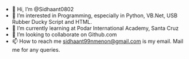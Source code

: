 - 👋 Hi, I’m @Sidhaant0802
- 👀 I’m interested in Programming, especially in Python, VB.Net, USB Rubber Ducky Script and HTML.
- 🌱 I’m currently learning at Podar International Academy, Santa Cruz
- 💞️ I’m looking to collaborate on Github.com
- 📫 How to reach me sidhaant99nmenon@gmail.com is my email. Mail me for any queries. 

<!---
Sidhaant0802/Sidhaant0802 is a ✨ special ✨ repository because its `README.md` (this file) appears on your GitHub profile.
You can click the Preview link to take a look at your changes.
--->
